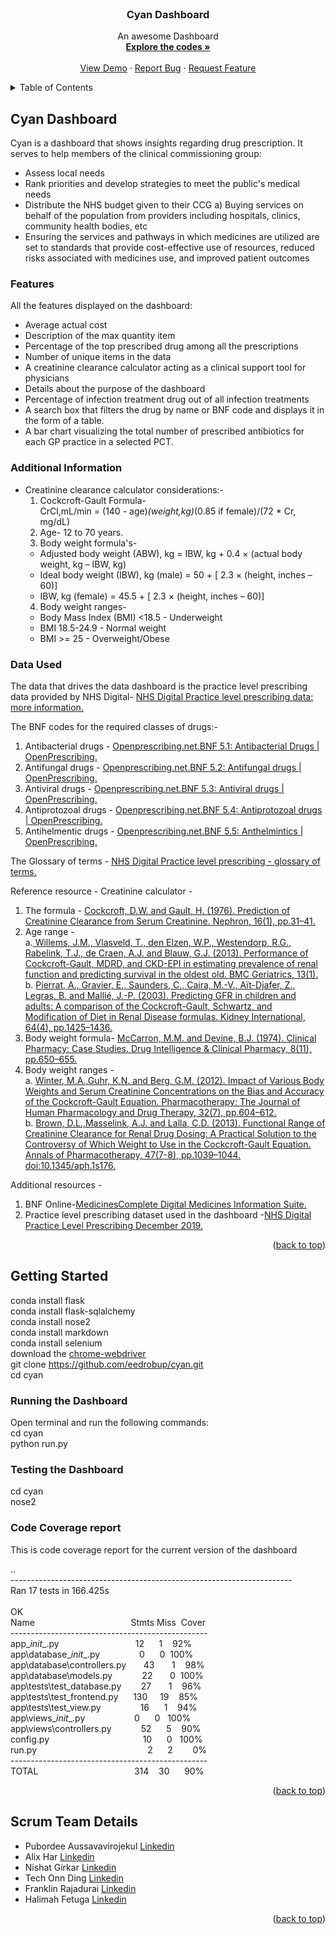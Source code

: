 <!-- PROJECT LOGO -->
<br />
<div align="center">

  <h3 align="center">Cyan Dashboard</h3>

  <p align="center">
    An awesome Dashboard
    <br />
    <a href="https://github.com/eedrobup/cyan"><strong>Explore the codes »</strong></a>
    <br />
    <br />
    <a href="https://github.com/eedrobup/cyan">View Demo</a>
    ·
    <a href="https://github.com/eedrobup/cyan/issues">Report Bug</a>
    ·
    <a href="https://github.com/eedrobup/cyan/issues">Request Feature</a>
  </p>
</div>

<!-- TABLE OF CONTENTS -->
<details>
  <summary>Table of Contents</summary>
  <ol>
    <li>
      <a href="#cyan-dashboard">Cyan Dashboard</a>
      <ul>
        <li><a href="#features">Features</a></li>
        <li><a href="#data-used">Data Used</a></li>
      </ul>
    </li>
    <li>
      <a href="#getting-started">Getting Started</a>
      <ul>
        <li><a href="#running-the-dashboard">Running the Dashboard</a></li>
        <li><a href="#testing-the-dashboard">Testing the Dashboard</a></li>
      </ul>
    </li>
    <li><a href="#scrum-team-details">Scrum Team Details</a></li>
  </ol>
</details>

<!-- CYAN DASHBOARD -->
## Cyan Dashboard

Cyan is a dashboard that shows insights regarding drug prescription. It serves to help members of the clinical commissioning group:

* Assess local needs
* Rank priorities and develop strategies to meet the public's medical needs
* Distribute the NHS budget given to their CCG a) Buying services on behalf of the population from providers including hospitals, clinics, community health bodies, etc
* Ensuring the services and pathways in which medicines are utilized are set to standards that provide cost-effective use of resources, reduced risks associated with medicines use, and improved patient outcomes

### Features

All the features displayed on the dashboard:

* Average actual cost
* Description of the max quantity item
* Percentage of the top prescribed drug among all the prescriptions
* Number of unique items in the data
* A creatinine clearance calculator acting as a clinical support tool for physicians
* Details about the purpose of the dashboard
* Percentage of infection treatment drug out of all infection treatments 
* A search box that filters the drug by name or BNF code and displays it in the form of a table.
* A bar chart visualizing the total number of prescribed antibiotics for each GP practice in a selected PCT.

### Additional Information

* Creatinine clearance calculator considerations:- <br/>
  1) Cockcroft-Gault Formula- <br/>
     CrCl,mL/min = (140 - age)*(weight,kg)*(0.85 if female)/(72 * Cr, mg/dL) <br/>
  2) Age- 12 to 70 years. <br/>
  3) Body weight formula's-
  * Adjusted body weight (ABW), kg = IBW, kg + 0.4 × (actual body weight, kg – IBW, kg)
  * Ideal body weight (IBW), kg (male) = 50 + [ 2.3 × (height, inches – 60)]
  * IBW, kg (female) = 45.5 + [ 2.3 × (height, inches – 60)] <br/>
  4) Body weight ranges-
  * Body Mass Index (BMI) <18.5 - Underweight
  * BMI 18.5-24.9 - Normal weight
  * BMI >= 25 - Overweight/Obese

### Data Used

The data that drives the data dashboard is the practice level prescribing data provided by NHS Digital- [NHS Digital Practice level prescribing data: more information.](https://digital.nhs.uk/data-and-information/areas-of-interest/prescribing/practice-level-prescribing-in-england-a-summary/practice-level-prescribing-data-more-information)

The BNF codes for the required classes of drugs:-<br/>
1) Antibacterial drugs - [Openprescribing.net.BNF 5.1: Antibacterial Drugs | OpenPrescribing.](https://openprescribing.net/bnf/0501/)<br/>
2) Antifungal drugs    - [Openprescribing.net.BNF 5.2: Antifungal drugs | OpenPrescribing.](https://openprescribing.net/bnf/0502/)<br/>
3) Antiviral drugs     - [Openprescribing.net.BNF 5.3: Antiviral drugs | OpenPrescribing.](https://openprescribing.net/bnf/0503/)<br/>
4) Antiprotozoal drugs - [Openprescribing.net.BNF 5.4: Antiprotozoal drugs | OpenPrescribing.](https://openprescribing.net/bnf/0504/)<br/>
5) Antihelmentic drugs - [Openprescribing.net.BNF 5.5: Anthelmintics | OpenPrescribing.](https://openprescribing.net/bnf/0505/)<br/>

The Glossary of terms  - [NHS Digital Practice level prescribing - glossary of terms.](https://digital.nhs.uk/data-and-information/areas-of-interest/prescribing/practice-level-prescribing-in-england-a-summary/practice-level-prescribing-glossary-of-terms#bnf-code-structure)

Reference resource -
Creatinine calculator - <br/>
1) The formula - [Cockcroft, D.W. and Gault, H. (1976). Prediction of Creatinine Clearance from Serum Creatinine. Nephron, 16(1), pp.31–41.](https://doi.org/10.1159/000180580)<br/>
2) Age range - <br/> a.[ Willems, J.M., Vlasveld, T., den Elzen, W.P., Westendorp, R.G., Rabelink, T.J., de Craen, A.J. and Blauw, G.J. (2013). Performance of Cockcroft-Gault, MDRD, and CKD-EPI in estimating prevalence of renal function and predicting survival in the oldest old. BMC Geriatrics, 13(1).](https://doi.org/10.1186/1471-2318-13-113)<br/> 
                     b. [Pierrat, A., Gravier, E., Saunders, C., Caira, M.-V., Aït-Djafer, Z., Legras, B. and Mallié, J.-P. (2003). Predicting GFR in children and adults: A comparison of the Cockcroft-Gault, Schwartz, and Modification of Diet in Renal Disease formulas. Kidney International, 64(4), pp.1425–1436.](https://doi.org/10.1046/j.1523-1755.2003.00208.x)<br/>
3) Body weight formula- [McCarron, M.M. and Devine, B.J. (1974). Clinical Pharmacy: Case Studies. Drug Intelligence & Clinical Pharmacy, 8(11), pp.650–655.](https://doi.org/10.1177/106002807400801104)<br/>
4) Body weight ranges - <br/>
  a. [Winter, M.A.,Guhr, K.N. and Berg, G.M. (2012). Impact of Various Body Weights and Serum Creatinine Concentrations on the Bias and Accuracy of the Cockcroft-Gault Equation. Pharmacotherapy: The Journal of Human Pharmacology and Drug Therapy, 32(7), pp.604–612.]( https://doi.org/10.1002/j.1875-9114.2012.01098.x)<br/>
  b. [Brown, D.L.,Masselink, A.J. and Lalla, C.D. (2013). Functional Range of Creatinine Clearance for Renal Drug Dosing: A Practical Solution to the Controversy of Which Weight to Use in the Cockcroft-Gault Equation. Annals of Pharmacotherapy, 47(7-8), pp.1039–1044. doi:10.1345/aph.1s176.](https://doi.org/10.1345/aph.1S176)

Additional resources - </br>
1) BNF Online-[MedicinesComplete Digital Medicines Information Suite.](https://www.medicinescomplete.com/#/)<br/>
2) Practice level prescribing dataset used in the dashboard -[NHS Digital Practice Level Prescribing December 2019.](https://digital.nhs.uk/data-and-information/publications/statistical/practice-level-prescribing-data/december-2019)

<p align="right">(<a href="#readme-top">back to top</a>)</p>

<!-- GETTING STARTED -->
## Getting Started

conda install flask <br />
conda install flask-sqlalchemy <br />
conda install nose2 <br />
conda install markdown <br />
conda install selenium <br />
download the [chrome-webdriver](https://chromedriver.chromium.org/downloads) <br />
git clone https://github.com/eedrobup/cyan.git <br />
cd cyan

### Running the Dashboard

Open terminal and run the following commands: <br />
cd cyan <br />
python run.py

### Testing the Dashboard

cd cyan <br />
nose2

### Code Coverage report

This is code coverage report for the current version of the dashboard

..<br />
----------------------------------------------------------------------<br />
Ran 17 tests in 166.425s<br />
<br />
OK<br />
Name&nbsp;&nbsp;&nbsp;&nbsp;&nbsp;&nbsp;&nbsp;&nbsp;&nbsp;&nbsp;&nbsp;&nbsp;&nbsp;&nbsp;&nbsp;&nbsp;&nbsp;&nbsp;&nbsp;&nbsp;&nbsp;&nbsp;&nbsp;&nbsp;&nbsp;&nbsp;&nbsp;&nbsp;&nbsp;&nbsp;&nbsp;&nbsp;&nbsp;&nbsp;&nbsp;&nbsp;&nbsp;&nbsp;&nbsp;Stmts&nbsp;Miss&nbsp;&nbsp;Cover<br />
-------------------------------------------------<br />
app\__init__.py&nbsp;&nbsp;&nbsp;&nbsp;&nbsp;&nbsp;&nbsp;&nbsp;&nbsp;&nbsp;&nbsp;&nbsp;&nbsp;&nbsp;&nbsp;&nbsp;&nbsp;&nbsp;&nbsp;&nbsp;&nbsp;&nbsp;&nbsp;&nbsp;&nbsp;&nbsp;&nbsp;&nbsp;&nbsp;&nbsp;&nbsp;12&nbsp;&nbsp;&nbsp;&nbsp;&nbsp;&nbsp;1&nbsp;&nbsp;&nbsp;&nbsp;92%<br />
app\database\__init__.py&nbsp;&nbsp;&nbsp;&nbsp;&nbsp;&nbsp;&nbsp;&nbsp;&nbsp;&nbsp;&nbsp;&nbsp;&nbsp;&nbsp;&nbsp;&nbsp;0&nbsp;&nbsp;&nbsp;&nbsp;&nbsp;&nbsp;0&nbsp;&nbsp;100%<br />
app\database\controllers.py&nbsp;&nbsp;&nbsp;&nbsp;&nbsp;&nbsp;&nbsp;43&nbsp;&nbsp;&nbsp;&nbsp;&nbsp;&nbsp;&nbsp;1&nbsp;&nbsp;&nbsp;&nbsp;98%<br />
app\database\models.py&nbsp;&nbsp;&nbsp;&nbsp;&nbsp;&nbsp;&nbsp;&nbsp;&nbsp;&nbsp;&nbsp;&nbsp;22&nbsp;&nbsp;&nbsp;&nbsp;&nbsp;&nbsp;&nbsp;0&nbsp;&nbsp;100%<br />
app\tests\test_database.py&nbsp;&nbsp;&nbsp;&nbsp;&nbsp;&nbsp;&nbsp;&nbsp;27&nbsp;&nbsp;&nbsp;&nbsp;&nbsp;&nbsp;&nbsp;1&nbsp;&nbsp;&nbsp;&nbsp;96%<br />
app\tests\test_frontend.py&nbsp;&nbsp;&nbsp;&nbsp;&nbsp;&nbsp;130&nbsp;&nbsp;&nbsp;&nbsp;&nbsp;19&nbsp;&nbsp;&nbsp;&nbsp;85%<br />
app\tests\test_view.py&nbsp;&nbsp;&nbsp;&nbsp;&nbsp;&nbsp;&nbsp;&nbsp;&nbsp;&nbsp;&nbsp;&nbsp;&nbsp;&nbsp;&nbsp;&nbsp;16&nbsp;&nbsp;&nbsp;&nbsp;&nbsp;&nbsp;1&nbsp;&nbsp;&nbsp;&nbsp;94%<br />
app\views\__init__.py&nbsp;&nbsp;&nbsp;&nbsp;&nbsp;&nbsp;&nbsp;&nbsp;&nbsp;&nbsp;&nbsp;&nbsp;&nbsp;&nbsp;&nbsp;&nbsp;&nbsp;&nbsp;&nbsp;&nbsp;0&nbsp;&nbsp;&nbsp;&nbsp;&nbsp;&nbsp;0&nbsp;&nbsp;&nbsp;100%<br />
app\views\controllers.py&nbsp;&nbsp;&nbsp;&nbsp;&nbsp;&nbsp;&nbsp;&nbsp;&nbsp;&nbsp;&nbsp;&nbsp;52&nbsp;&nbsp;&nbsp;&nbsp;&nbsp;&nbsp;5&nbsp;&nbsp;&nbsp;&nbsp;90%<br />
config.py&nbsp;&nbsp;&nbsp;&nbsp;&nbsp;&nbsp;&nbsp;&nbsp;&nbsp;&nbsp;&nbsp;&nbsp;&nbsp;&nbsp;&nbsp;&nbsp;&nbsp;&nbsp;&nbsp;&nbsp;&nbsp;&nbsp;&nbsp;&nbsp;&nbsp;&nbsp;&nbsp;&nbsp;&nbsp;&nbsp;&nbsp;&nbsp;&nbsp;&nbsp;&nbsp;&nbsp;&nbsp;&nbsp;10&nbsp;&nbsp;&nbsp;&nbsp;&nbsp;&nbsp;0&nbsp;&nbsp;&nbsp;100%<br />
run.py&nbsp;&nbsp;&nbsp;&nbsp;&nbsp;&nbsp;&nbsp;&nbsp;&nbsp;&nbsp;&nbsp;&nbsp;&nbsp;&nbsp;&nbsp;&nbsp;&nbsp;&nbsp;&nbsp;&nbsp;&nbsp;&nbsp;&nbsp;&nbsp;&nbsp;&nbsp;&nbsp;&nbsp;&nbsp;&nbsp;&nbsp;&nbsp;&nbsp;&nbsp;&nbsp;&nbsp;&nbsp;&nbsp;&nbsp;&nbsp;&nbsp;&nbsp;&nbsp;&nbsp;&nbsp;2&nbsp;&nbsp;&nbsp;&nbsp;&nbsp;&nbsp;2&nbsp;&nbsp;&nbsp;&nbsp;&nbsp;&nbsp;&nbsp;&nbsp;0%<br />
-------------------------------------------------<br />
TOTAL&nbsp;&nbsp;&nbsp;&nbsp;&nbsp;&nbsp;&nbsp;&nbsp;&nbsp;&nbsp;&nbsp;&nbsp;&nbsp;&nbsp;&nbsp;&nbsp;&nbsp;&nbsp;&nbsp;&nbsp;&nbsp;&nbsp;&nbsp;&nbsp;&nbsp;&nbsp;&nbsp;&nbsp;&nbsp;&nbsp;&nbsp;&nbsp;&nbsp;&nbsp;&nbsp;&nbsp;&nbsp;&nbsp;&nbsp;314&nbsp;&nbsp;&nbsp;&nbsp;30&nbsp;&nbsp;&nbsp;&nbsp;&nbsp;&nbsp;90%<br />


<p align="right">(<a href="#readme-top">back to top</a>)</p>



<!-- Scrum Team Details -->
## Scrum Team Details

- Pubordee Aussavavirojekul [Linkedin](https://www.linkedin.com/in/pubordee-aussavavirojekul-5bb0b611a)
- Alix Har [Linkedin](https://www.linkedin.com/in/alixhar)
- Nishat Girkar [Linkedin](www.linkedin.com/in/dr-nishat-g-6b473580)
- Tech Onn Ding [Linkedin](https://www.linkedin.com/in/techonnding/)
- Franklin Rajadurai [Linkedin](https://www.linkedin.com/in/franklin-rajadurai-v-6249981bb)
- Halimah Fetuga [Linkedin](https://www.linkedin.com/in/halimah-fetuga-0b1123111)

<p align="right">(<a href="#readme-top">back to top</a>)</p>

